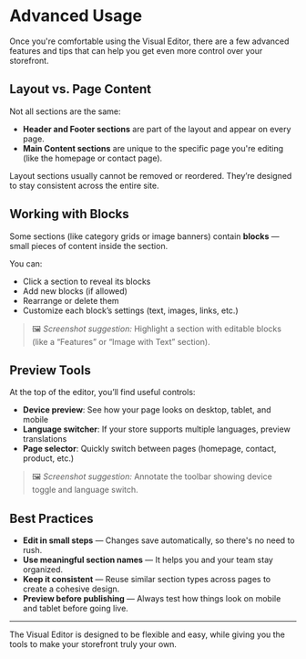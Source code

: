 # Advanced Usage

Once you're comfortable using the Visual Editor, there are a few advanced features and tips that can help you get even more control over your storefront.

## Layout vs. Page Content

Not all sections are the same:

- **Header and Footer sections** are part of the layout and appear on every page.
- **Main Content sections** are unique to the specific page you're editing (like the homepage or contact page).

Layout sections usually cannot be removed or reordered. They’re designed to stay consistent across the entire site.

## Working with Blocks

Some sections (like category grids or image banners) contain **blocks** — small pieces of content inside the section.

You can:

- Click a section to reveal its blocks
- Add new blocks (if allowed)
- Rearrange or delete them
- Customize each block’s settings (text, images, links, etc.)

> 🖼️ _Screenshot suggestion:_ Highlight a section with editable blocks (like a “Features” or “Image with Text” section).

## Preview Tools

At the top of the editor, you’ll find useful controls:

- **Device preview**: See how your page looks on desktop, tablet, and mobile
- **Language switcher**: If your store supports multiple languages, preview translations
- **Page selector**: Quickly switch between pages (homepage, contact, product, etc.)

> 🖼️ _Screenshot suggestion:_ Annotate the toolbar showing device toggle and language switch.

## Best Practices

- **Edit in small steps** — Changes save automatically, so there's no need to rush.
- **Use meaningful section names** — It helps you and your team stay organized.
- **Keep it consistent** — Reuse similar section types across pages to create a cohesive design.
- **Preview before publishing** — Always test how things look on mobile and tablet before going live.

---

The Visual Editor is designed to be flexible and easy, while giving you the tools to make your storefront truly your own.
